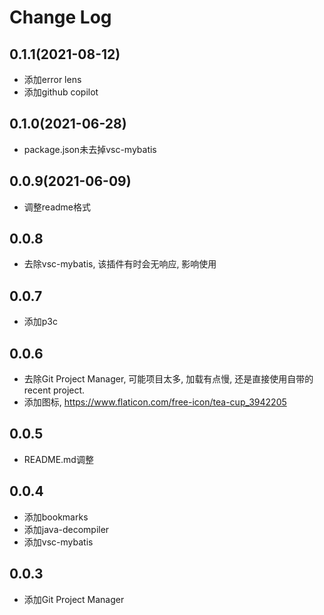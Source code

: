 # Change Log

## 0.1.1(2021-08-12)

* 添加error lens
* 添加github copilot

## 0.1.0(2021-06-28)

* package.json未去掉vsc-mybatis

## 0.0.9(2021-06-09)

* 调整readme格式

## 0.0.8

* 去除vsc-mybatis, 该插件有时会无响应, 影响使用

## 0.0.7

* 添加p3c

## 0.0.6

* 去除Git Project Manager, 可能项目太多, 加载有点慢, 还是直接使用自带的recent project.
* 添加图标, https://www.flaticon.com/free-icon/tea-cup_3942205

## 0.0.5

* README.md调整

## 0.0.4

* 添加bookmarks
* 添加java-decompiler
* 添加vsc-mybatis

## 0.0.3

* 添加Git Project Manager